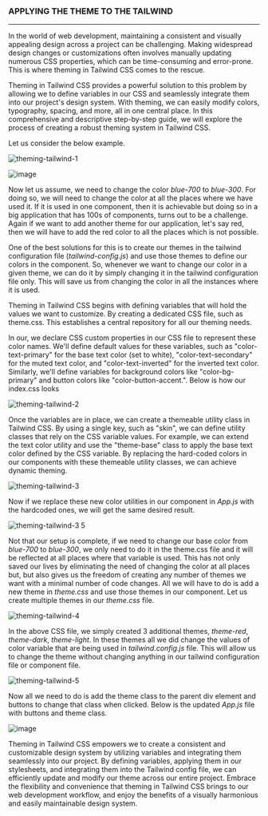 ### **APPLYING THE THEME TO THE TAILWIND**

---

In the world of web development, maintaining a consistent and visually appealing design across a project can be challenging. Making widespread design changes or customizations often involves manually updating numerous CSS properties, which can be time-consuming and error-prone. This is where theming in Tailwind CSS comes to the rescue.

Theming in Tailwind CSS provides a powerful solution to this problem by allowing we to define variables in our CSS and seamlessly integrate them into our project's design system. With theming, we can easily modify colors, typography, spacing, and more, all in one central place. In this comprehensive and descriptive step-by-step guide, we will explore the process of creating a robust theming system in Tailwind CSS.

Let us consider the below example.

![theming-tailwind-1](https://github.com/geekysid/Namaste-React/assets/59141234/009d72c4-730a-412e-8c74-d35ff5e081d0)

<!--
```javascript
const App = () => {
  return (
    <div class="sm:m-6 space-y-6">
      <div class="theme-swiss relative bg-blue-700 max-w-4xl mx-auto overflow-hidden sm:rounded-2xl">
        <div class="absolute inset-0 bg-gradient-to-br from-blue-700-hue via-blue-700 to-transparent opacity-90"></div>
        <div class="relative max-w-2xl mx-auto text-center py-16 px-4 sm:py-20 sm:px-6 lg:px-8">
          <h2 class="text-3xl font-extrabold text-white sm:text-4xl">
            <span class="block">Theming in Tailwind.</span>
            <span class="block">because Colors matter.</span>
          </h2>
          <p class="mt-4 text-lg leading-6 text-white">
            Lorem ipsum dolor sit amet, consectetur adipiscing elit, sed do
            eiusmod tempor incididunt ut labore et dolore magna aliqua. Ut enim
            ad minim veniam, quis nostrud exercitation ullamco laboris nisi ut
            aliquip ex ea commodo consequat.
          </p>
          <div class="mt-10 max-w-sm mx-auto sm:max-w-none sm:flex sm:justify-center">
            <div class="space-y-4 sm:space-y-0 sm:mx-auto sm:inline-grid sm:grid-cols-2 sm:gap-5">
              <button
                href="#"
                class="text-blue-700 bg-white hover:bg-blue-700 flex items-center justify-center px-4 py-3 border border-transparent text-base font-medium rounded-md shadow-sm sm:px-8"
              >
                Get started
              </button>
              <button
                href="#"
                class="text-white bg-blue-300 flex items-center justify-center px-4 py-3 border border-transparent text-base font-medium rounded-md shadow-sm bg-opacity-60 hover:bg-opacity-70 sm:px-8"
              >
                Live demo
              </button>
            </div>
          </div>
        </div>
      </div>
    </div>
  );
};

export default App;
``` -->

![image](https://github.com/geekysid/Namaste-React/assets/59141234/28367395-c27a-4cfa-8c62-82f09a9f2652)

Now let us assume, we need to change the color _blue-700_ to _blue-300_. For doing so, we will need to change the color at all the places where we have used it. If it is used in one component, then it is achievable but doing so in a big application that has 100s of components, turns out to be a challenge. Again if we want to add another theme for our application, let's say red, then we will have to add the red color to all the places which is not possible.

One of the best solutions for this is to create our themes in the tailwind configuration file (_tailwind-config.js_) and use those themes to define our colors in the component. So, whenever we want to change our color in a given theme, we can do it by simply changing it in the tailwind configuration file only. This will save us from changing the color in all the instances where it is used.

Theming in Tailwind CSS begins with defining variables that will hold the values we want to customize. By creating a dedicated CSS file, such as theme.css. This establishes a central repository for all our theming needs.

In our, we declare CSS custom properties in our CSS file to represent these color names. We'll define default values for these variables, such as "color-text-primary" for the base text color (set to white), "color-text-secondary" for the muted text color, and "color-text-inverted" for the inverted text color. Similarly, we'll define variables for background colors like "color-bg-primary" and button colors like "color-button-accent.". Below is how our index.css looks

![theming-tailwind-2](https://github.com/geekysid/Namaste-React/assets/59141234/cc1e1a64-84e7-4590-be70-9c635e5f6177)

<!-- ```css theme.css
@tailwind base;
@tailwind components;
@tailwind utilities;

@layer base {
  :root {
    --color-text-primary: #ffffff;
    --color-text-secondary: #c7d2fe;
    --color-text-inverted: #4f46e5; /* represents the color of text contrasting to the primary color */
    --color-bg-primary: #4338ca;
    --color-button-accent: #ffffff;
    --color-button-accent-hover: #eef2ff;
    --color-button-muted: #6366f1;
  }
}
``` -->

Once the variables are in place, we can create a themeable utility class in Tailwind CSS. By using a single key, such as "skin", we can define utility classes that rely on the CSS variable values. For example, we can extend the text color utility and use the "theme-base" class to apply the base text color defined by the CSS variable. By replacing the hard-coded colors in our components with these themeable utility classes, we can achieve dynamic theming.

![theming-tailwind-3](https://github.com/geekysid/Namaste-React/assets/59141234/5e2e6f19-6f3f-4e76-bf25-5f3bfa3c935b)

<!--```javascript tailwind.config.js
module.exports = {
  content: ["./src/**/*.{js,jsx,ts,tsx}"],
  important: true,
  theme: {
    extend: {
      textColor: {
        /* colors for text */
        skin: {
          primary: "var(--color-text-primary)",
          secondary: "var(--color-text-secondary)",
          inverted: "var(--color-text-inverted)",
        },
      },
      backgroundColor: {
        /* colors for background */
        skin: {
          primary: "var(--color-bg-primary)",
          "button-accent": "var(--color-button-accent)",
          "button-accent-hover": "var(--color-button-accent-hover)",
          "button-muted": "var(--color-button-muted)",
        },
      },
      gradientColorStops: {
        /* colors for gradients */
        skin: {
          hue: "var(--color-bg-primary)",
        },
      },
    },
  },
};
``` -->

Now if we replace these new color utilities in our component in _App.js_ with the hardcoded ones, we will get the same desired result.

![theming-tailwind-3 5](https://github.com/geekysid/Namaste-React/assets/59141234/db3e6eb6-60b4-4454-a32e-b319ee8136fa)

<!-- ```javascript App.js
const App = () => {
  return (
    <div class="sm:m-6 space-y-6">
      <div class="relative bg-skin-primary max-w-4xl mx-auto overflow-hidden sm:rounded-2xl">
        <div class="absolute inset-0 bg-gradient-to-br from-skin-hue via-skin-hue to-transparent opacity-90"></div>
        <div class="relative max-w-2xl mx-auto text-center py-16 px-4 sm:py-20 sm:px-6 lg:px-8">
          <h2 class="text-3xl font-extrabold text-skin-primary sm:text-4xl">
            <span class="block">Theming in Tailwind.</span>
            <span class="block">because Colors matter.</span>
          </h2>
          <p class="mt-4 text-lg leading-6 text-skin-secondary">
            Lorem ipsum dolor sit amet, consectetur adipiscing elit, sed do
            eiusmod tempor incididunt ut labore et dolore magna aliqua. Ut enim
            ad minim veniam, quis nostrud exercitation ullamco laboris nisi ut
            aliquip ex ea commodo consequat.
          </p>
          <div class="mt-10 max-w-sm mx-auto sm:max-w-none sm:flex sm:justify-center">
            <div class="space-y-4 sm:space-y-0 sm:mx-auto sm:inline-grid sm:grid-cols-2 sm:gap-5">
              <button
                href="#"
                class="text-text-inverted bg-skin-button-accent hover:bg-skin-button-accent-hover flex items-center justify-center px-4 py-3 border border-transparent text-base font-medium rounded-md shadow-sm sm:px-8"
              >
                Get started
              </button>
              <button
                href="#"
                class="text-skin-primary bg-skin-button-muted flex items-center justify-center px-4 py-3 border border-transparent text-base font-medium rounded-md shadow-sm bg-opacity-60 hover:bg-opacity-70 sm:px-8"
              >
                Live demo
              </button>
            </div>
          </div>
        </div>
      </div>
    </div>
  );
};

export default App;
``` -->

Not that our setup is complete, if we need to change our base color from _blue-700_ to _blue-300_, we only need to do it in the theme.css file and it will be reflected at all places where that variable is used. This has not only saved our lives by eliminating the need of changing the color at all places but, but also gives us the freedom of creating any number of themes we want with a minimal number of code changes. All we will have to do is add a new theme in _theme.css_ and use those themes in our component. Let us create multiple themes in our _theme.css_ file.

![theming-tailwind-4](https://github.com/geekysid/Namaste-React/assets/59141234/ec15d9f4-0417-4cd1-b705-3840f0c2b01d)

<!-- ```css theme.css
@tailwind base;
@tailwind components;
@tailwind utilities;

@layer base {
  :root {
    --color-text-primary: #ffffff;
    --color-text-secondary: #c7d2fe;
    --color-text-inverted: #4f46e5; /* represents the color of text contrasting to the primary color */
    --color-bg-primary: #4338ca;
    --color-button-accent: #ffffff;
    --color-button-accent-hover: #eef2ff;
    --color-button-muted: #6366f1;

    /* FONT TYPES */
    --header-font: "League Spartan";
    --normal-font: "Roboto";
    --digit-font: "Orbitron";

    /* TEXT SIZES */
    --text-3xl: 1.5rem;
    --text-2xl: 1.25rem;
    --text-xl: 1.1rem;
    --text-medium: 1rem;
    --text-small: 0.9rem;
    --text-xs: 0.8rem;
  }

  .theme-red {
    --color-text-primary: #ffffff;
    --color-text-secondary: #fecaca;
    --color-text-inverted: #dc2626; /* represents the color of text contrasting to the primary color */
    --color-bg-primary: #b91c1c;
    --color-button-accent: #ffffff;
    --color-button-accent-hover: #fef2f2;
    --color-button-muted: #ef4444;
  }

  .theme-dark {
    --color-text-primary: #f1f2f6;
    --color-text-secondary: #dfe4ea;
    --color-text-inverted: #57606f; /* represents the color of text contrasting to the primary color */
    --color-bg-primary: #2f3542;
    --color-button-accent: #f1f2f6;
    --color-button-accent-hover: #dfe4ea;
    --color-button-muted: #57606f;
  }

  .theme-light {
    --color-text-primary: #2f3542;
    --color-text-secondary: #57606f;
    --color-text-inverted: #f1f2f6; /* represents the color of text contrasting to the primary color */
    --color-bg-primary: #f1f2f6;
    --color-button-accent: #2f3542;
    --color-button-accent-hover: #dfe4ea;
    --color-button-muted: #cfd4da;
  }
}
``` -->

In the above CSS file, we simply created 3 additional themes, _theme-red_, _theme-dark_, _theme-light_. In these themes all we did change the values of color variable that are being used in _tailwind.config.js_ file. This will allow us to change the theme without changing anything in our tailwind configuration file or component file.

![theming-tailwind-5](https://github.com/geekysid/Namaste-React/assets/59141234/d4327650-546c-4315-beb8-d1133f8c299b)

<!-- ```javascript App.js
import { useState } from "react";

const Calculator = () => {
  const [theme, setTheme] = useState("");
  console.log(theme);
  return (
    <>
      <div className="flex w-100 justify-center m-5 p-5 ">
        <button
          className="mx-2 px-3 py-2 bg-blue-700 text-white rounded-lg"
          onClick={() => setTheme("")}
        >
          Blue Theme
        </button>
        <button
          className="mx-2 px-3 py-2 bg-red-700 text-white rounded-lg"
          onClick={() => setTheme("theme-red")}
        >
          Red Theme
        </button>
        <button
          className="mx-2 px-3 py-2 bg-gray-800 text-white rounded-lg"
          onClick={() => setTheme("theme-dark")}
        >
          Dark Theme
        </button>
        <button
          className="mx-2 px-3 py-2 bg-gray-200 rounded-lg border-black-700"
          onClick={() => setTheme("theme-light")}
        >
          Light Theme
        </button>
      </div>
      <div className={theme}>
        <div className="sm:m-6 space-y-6">
          <div className="relative bg-skin-primary max-w-4xl mx-auto overflow-hidden sm:rounded-2xl">
            <div className="absolute inset-0 bg-gradient-to-br from-skin-hue via-skin-hue to-transparent opacity-90"></div>
            <div className="relative max-w-2xl mx-auto text-center py-16 px-4 sm:py-20 sm:px-6 lg:px-8">
              <h2 className="text-3xl font-extrabold text-skin-primary sm:text-4xl">
                <span className="block">Theming in Tailwind.</span>
                <span className="block">because Colors matter.</span>
              </h2>
              <p className="mt-4 text-lg leading-6 text-skin-secondary">
                Lorem ipsum dolor sit amet, consectetur adipiscing elit, sed do
                eiusmod tempor incididunt ut labore et dolore magna aliqua. Ut
                enim ad minim veniam, quis nostrud exercitation ullamco laboris
                nisi ut aliquip ex ea commodo consequat.
              </p>
              <div className="mt-10 max-w-sm mx-auto sm:max-w-none sm:flex sm:justify-center">
                <div className="space-y-4 sm:space-y-0 sm:mx-auto sm:inline-grid sm:grid-cols-2 sm:gap-5">
                  <button
                    href="#"
                    className="text-skin-inverted bg-skin-button-accent hover:bg-skin-button-accent-hover flex items-center justify-center px-4 py-3 border border-transparent text-base font-medium rounded-lg shadow-sm sm:px-8"
                  >
                    Get started
                  </button>
                  <button
                    href="#"
                    className="text-skin-primary bg-skin-button-muted flex items-center justify-center px-4 py-3 border border-transparent text-base font-medium rounded-lg shadow-sm bg-opacity-60 hover:bg-opacity-70 sm:px-8"
                  >
                    Live demo
                  </button>
                </div>
              </div>
            </div>
          </div>
        </div>
      </div>
    </>
  );
};

export default App;
``` -->

Now all we need to do is add the theme class to the parent div element and buttons to change that class when clicked. Below is the updated _App.js_ file with buttons and theme class.

![image](https://github.com/geekysid/Namaste-React/assets/59141234/ac280bba-2084-401d-9752-b1fcdcdad747)

Theming in Tailwind CSS empowers we to create a consistent and customizable design system by utilizing variables and integrating them seamlessly into our project. By defining variables, applying them in our stylesheets, and integrating them into the Tailwind config file, we can efficiently update and modify our theme across our entire project. Embrace the flexibility and convenience that theming in Tailwind CSS brings to our web development workflow, and enjoy the benefits of a visually harmonious and easily maintainable design system.
